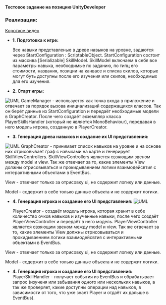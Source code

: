 #### Тестовое задание на позицию UnityDeveloper

### **Реализация:** 
[Короткое видео](https://youtu.be/swUzexl0-Ac)

+ **1. Подготовка к игре:**

  Все навыки представленые в древе навыков на уровне, задаются через StartConfiguration : ScriptableObject. StartConfiguration состоит из массива [Serializable] SkillModel.
SkillModel включаем в себя все параметры навыка, необходимые по заданию, по типц его стоимости, названия, позиции на канвасе и списка скилов, которые могут буть доступны после
его изучения или скилов, необходимых для его изучения.

+ **2. Старт игры:**

![UML](https://user-images.githubusercontent.com/107647367/233989894-9d45bb17-b6c1-4155-ae37-45449bc4aaa1.png)
  GameManager - используется как точка входа в приложение и отвечает за порядок вызова инициализаций содержащихся классов. Так он берёт данные из StartConfiguration и передаёт необходимые модели в GraphCreator. После чего создаёт экземпляр класса PlayerSkillsHandler (который не является MonoBehaviour), передавая в него модель игрока, созданную в PlayerCreator.

+ **3. Генерация древа навыков и создание их UI представления:**

![UML](https://user-images.githubusercontent.com/107647367/233990929-ac81ca70-3bf7-4ef9-923a-ed97ea6afdd6.png)
  GraphCreator - принимает список навыков на уровне и на основе них отрисовывает граф с навыками на карте и генерирует SkillViewControllers. SkillViewControllers является свзяющим звеном между model и view. Так же отвечает за то, какие элементы View должны отрисовываться и прокидываением логики взаимодейсвтия с интерактивными объектами в EventBus. 

View - отвечает только за отрисовку ui, не содержит логику или данные.

Model - содержит в себе только данные объекта и не содержит логики.

+ **4. Генерация игрока и создание его UI представления:**
![UML](https://user-images.githubusercontent.com/107647367/233993179-a8876d53-4ee8-4600-bf9c-0a688afae4fe.png)
  
  PlayerCreator - создаёт модель игрока, которая хранит в себе количество очков навыков и изученные навыки, после чего создаёт PlayerViewController и передаёт в него модель. PlayerViewController является свзяющим звеном между model и view. Так же отвечает за то, какие элементы View должны отрисовываться и прокидываением логики взаимодейсвтия с интерактивными объектами в EventBus.
  
View - отвечает только за отрисовку ui, не содержит логику или данные.

Model - содержит в себе только данные объекта и не содержит логики.

+ **4. Генерация игрока и создание его UI представления:**
  PlayerSkillHandler - получает события из EventBus и обрабатывает запрос (изученя или забывания одного или нескольких навыков, а так же проверяет, какие доступны операции над навыков, в зависимости от того, что уже знает Player и отдаёт их дальше в EventBus).

